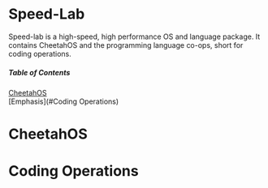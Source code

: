 # Speed-Lab

Speed-lab is a high-speed, high performance OS and language package. It contains CheetahOS and the programming language co-ops, short for coding operations. 

##### Table of Contents  
[CheetahOS](#CheetahOS)  
[Emphasis](#Coding Operations)  

# CheetahOS

# Coding Operations
